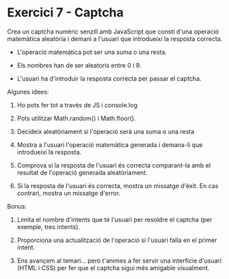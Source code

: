 # Exercici 7 - Captcha 

Crea un captcha numèric senzill amb JavaScript que consti d'una operació matemàtica aleatòria i demani a l'usuari que introdueixi la resposta correcta.

- L'operació matemàtica pot ser una suma o una resta.

- Els nombres han de ser aleatoris entre 0 i 9.

- L'usuari ha d'introduir la resposta correcta per passar el captcha.

Algunes idees:

1.  Ho pots fer tot a través de JS i console.log

2.  Pots utilitzar Math.random() i Math.floor().

3.  Decideix aleatòriament si l'operació serà una suma o una resta

4.  Mostra a l'usuari l'operació matemàtica generada i demana-li que introdueixi la resposta.

5.  Comprova si la resposta de l'usuari és correcta comparant-la amb el resultat de l'operació generada aleatòriament.

6.  Si la resposta de l'usuari és correcta, mostra un missatge d'èxit. En cas contrari, mostra un missatge d'error.

Bonus:

1.  Limita el nombre d'intents que té l'usuari per resoldre el captcha (per exemple, tres intents).

2.  Proporciona una actualització de l'operació si l'usuari falla en el primer intent.

3.  Ens avançem al temari... però t'animes a fer servir una interfície d'usuari (HTML i CSS) per fer que el captcha sigui més amigable visualment.
